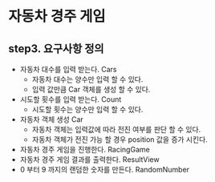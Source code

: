 # 자동차 경주 게임
## step3. 요구사항 정의
- 자동차 대수를 입력 받는다. Cars
  - 자동차 대수는 양수만 입력 할 수 있다.
  - 입력 값만큼 Car 객체를 생성 할 수 있다.
- 시도할 횟수를 입력 받는다. Count
  - 시도할 횟수는 양수만 입력 할 수 있다.
- 자동차 객체 생성 Car
  - 자동차 객체는 입력값에 따라 전진 여부를 판단 할 수 있다.
  - 자동차 객체가 전진 가능 할 경우 position 값을 증가 시킨다.
- 자동차 경주 게임을 진행한다. RacingGame
- 자동차 경주 게임 결과를 출력한다. ResultView
- 0 부터 9 까지의 랜덤한 숫자를 만든다. RandomNumber
